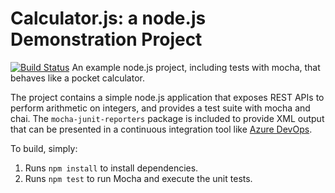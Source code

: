 Calculator.js: a node.js Demonstration Project
==============================================
[![Build Status](https://dev.azure.com/tsmc-devops-poc/devops-lab-github/_apis/build/status/chlin62.calculator?branchName=master)](https://dev.azure.com/tsmc-devops-poc/devops-lab-github/_build/latest?definitionId=6&branchName=master)
An example node.js project, including tests with mocha, that behaves like
a pocket calculator.

The project contains a simple node.js application that exposes REST APIs
to perform arithmetic on integers, and provides a test suite with mocha
and chai.  The `mocha-junit-reporters` package is included to provide XML
output that can be presented in a continuous integration tool like
[Azure DevOps](https://azure.com/devops).

To build, simply:

1. Runs `npm install` to install dependencies.
2. Runs `npm test` to run Mocha and execute the unit tests.

